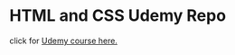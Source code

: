 # HTML and CSS Udemy Repo

click for [Udemy course here.](1)

[1]: (https://www.udemy.com/course/modern-html-css-from-the-beginning/)
